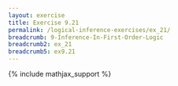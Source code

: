 ```yaml
---
layout: exercise
title: Exercise 9.21
permalink: /logical-inference-exercises/ex_21/
breadcrumb: 9-Inference-In-First-Order-Logic
breadcrumb2: ex_21
breadcrumb5: ex9.21
---
```


{% include mathjax_support %}

